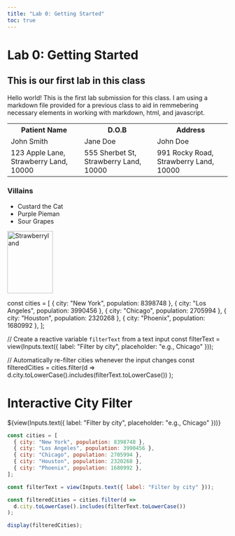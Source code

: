 ```yaml
---
title: "Lab 0: Getting Started"
toc: true
---
```

# Lab 0: Getting Started
## This is our first lab in this class

Hello world! This is the first lab submission for this class. I am using a markdown file provided for a previous class to aid in remmebering necessary elements in working with markdown, html, and javascript.

<table>
<tr>
    <th>Patient Name</th>
    <th>D.O.B</th>
    <th>Address</th>
</tr>
<tr>
    <td>John Smith</td>
    <td>Jane Doe</td>
    <td>John Doe</td>
</tr>
<tr>
    <td>123 Apple Lane, Strawberry Land, 10000</td>
    <td>555 Sherbet St, Strawberry Land, 10000</td>
    <td>991 Rocky Road, Strawberry Land, 10000</td>
</tr>
</table>

### Villains
<ul>
    <li>Custard the Cat</li>
    <li>Purple Pieman</li>
    <li>Sour Grapes</li>
</ul>

<img src="https://static.wikia.nocookie.net/strawberryshortcake/images/b/b9/Inaccurate_map_of_strawberryland.png/revision/latest?cb=20210430182300" alt="Strawberryland" style="width:104px;height:142px;">

const cities = [
  { city: "New York", population: 8398748 },
  { city: "Los Angeles", population: 3990456 },
  { city: "Chicago", population: 2705994 },
  { city: "Houston", population: 2320268 },
  { city: "Phoenix", population: 1680992 },
];

// Create a reactive variable `filterText` from a text input
const filterText = view(Inputs.text({
  label: "Filter by city",
  placeholder: "e.g., Chicago"
}));

// Automatically re-filter cities whenever the input changes
const filteredCities = cities.filter(d => 
  d.city.toLowerCase().includes(filterText.toLowerCase())
);

# Interactive City Filter

${view(Inputs.text({ label: "Filter by city", placeholder: "e.g., Chicago" }))}

```js
const cities = [
  { city: "New York", population: 8398748 },
  { city: "Los Angeles", population: 3990456 },
  { city: "Chicago", population: 2705994 },
  { city: "Houston", population: 2320268 },
  { city: "Phoenix", population: 1680992 },
];

const filterText = view(Inputs.text({ label: "Filter by city" }));

const filteredCities = cities.filter(d => 
  d.city.toLowerCase().includes(filterText.toLowerCase())
);

display(filteredCities);
```
